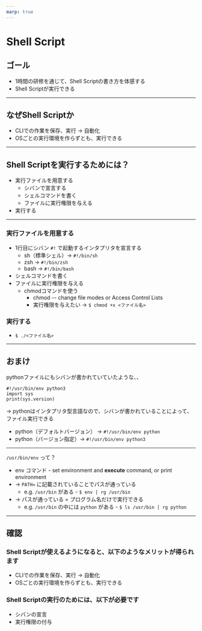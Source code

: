 ```yaml
---
marp: true
---
```


# Shell Script

## ゴール

- 1時間の研修を通じて、Shell Scriptの書き方を体感する
- Shell Scriptが実行できる

---

## なぜShell Scriptか

- CLIでの作業を保存、実行 → 自動化
- OSごとの実行環境を作らずとも、実行できる

---

## Shell Scriptを実行するためには？

- 実行ファイルを用意する
  - シバンで宣言する
  - シェルコマンドを書く
  - ファイルに実行権限を与える
- 実行する

---

### 実行ファイルを用意する

- 1行目にシバン `#!` で起動するインタプリタを宣言する
  - sh（標準シェル）→ `#!/bin/sh`
  - zsh → `#!/bin/zsh`
  - bash → `#!/bin/bash`
- シェルコマンドを書く
- ファイルに実行権限を与える
  - chmodコマンドを使う
    - chmod -- change file modes or Access Control Lists
    - 実行権限を与えたい → `$ chmod +x <ファイル名>`

### 実行する

- `$ ./<ファイル名>`

---

## おまけ

pythonファイルにもシバンが書かれていていたような、、
```
#!/usr/bin/env python3
import sys
print(sys.version)
```

→ pythonはインタプリタ型言語なので、シバンが書かれていることによって、ファイル実行できる

- python（デフォルトバージョン） → `#!/usr/bin/env python`
- python（バージョン指定）→ `#!/usr/bin/env python3`

---

`/usr/bin/env` って？

- env コマンド - set environment and **execute** command, or print environment
- → `PATH=` に記載されていることでパスが通っている
  - e.g. `/usr/bin` がある - `$ env | rg /usr/bin`
- → パスが通っている = プログラム名だけで実行できる
  - e.g. `/usr/bin` の中には `python` がある - `$ ls /usr/bin | rg python`

---

## 確認

### Shell Scriptが使えるようになると、以下のようなメリットが得られます

- CLIでの作業を保存、実行 → 自動化
- OSごとの実行環境を作らずとも、実行できる

### Shell Scriptの実行のためには、以下が必要です

- シバンの宣言
- 実行権限の付与
